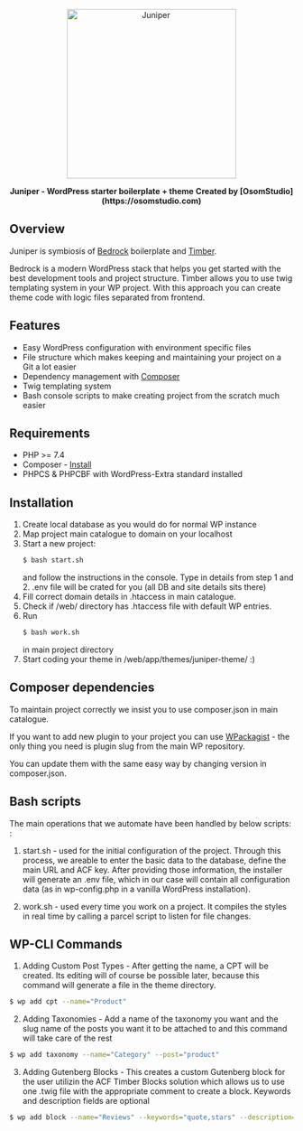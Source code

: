 <p align="center">
  <a href="https://osomstudio.com">
    <img alt="Juniper" src="https://5924544.fs1.hubspotusercontent-na1.net/hubfs/5924544/juniper/398672602-juniper-logo-01.png" height="300">
  </a>
</p>


<p align="center">
  <strong>Juniper - WordPress starter boilerplate + theme</strong>
  <strong>Created by [OsomStudio](https://osomstudio.com)</strong>
</p>

## Overview

Juniper is symbiosis of <a href="https://github.com/roots/bedrock">Bedrock</a> boilerplate and <a href="https://github.com/timber/timber">Timber</a>.

Bedrock is a modern WordPress stack that helps you get started with the best development tools and project structure.
Timber allows you to use twig templating system in your WP project.
With this approach you can create theme code with logic files separated from frontend.

## Features

- Easy WordPress configuration with environment specific files
- File structure which makes keeping and maintaining your project on a Git a lot easier
- Dependency management with [Composer](https://getcomposer.org)
- Twig templating system
- Bash console scripts to make creating project from the scratch much easier

## Requirements

- PHP >= 7.4
- Composer - [Install](https://getcomposer.org/doc/00-intro.md#installation-linux-unix-osx)
- PHPCS & PHPCBF with WordPress-Extra standard installed

## Installation

1. Create local database as you would do for normal WP instance
2. Map project main catalogue to domain on your localhost
3. Start a new project:
   ```sh
   $ bash start.sh
   ```
   and follow the instructions in the console.
   Type in details from step 1 and 2. .env file will
   be crated for you (all DB and site details sits there)
4. Fill correct domain details in .htaccess in main catalogue.
5. Check if /web/ directory has .htaccess file with default WP entries.
6. Run 
   ```sh
   $ bash work.sh
   ```
   in main project directory
7. Start coding your theme in /web/app/themes/juniper-theme/ :)

## Composer dependencies

To maintain project correctly we insist you to use composer.json in main catalogue.

If you want to add new plugin to your project you can use [WPackagist](https://wpackagist.org/) - 
the only thing you need is plugin slug from the main WP repository.

You can update them with the same easy way by changing version in composer.json.

## Bash scripts

The main operations that we automate have been handled by below scripts: :

1) start.sh - used for the initial configuration of the project. Through this process, we areable to enter the basic data to the database, define the main URL and ACF key. After providing those information, the installer will generate an .env file, which in our case will contain all configuration data (as in wp-config.php in a vanilla WordPress installation).

2) work.sh - used every time you work on a project. It compiles the styles in real time by calling a parcel script to listen for file changes.

## WP-CLI Commands
 
1. Adding Custom Post Types - After getting the name, a CPT will be created. Its editing will of course be possible later, because this command will generate a file in the theme directory.
```sh
$ wp add cpt --name="Product"
```
2. Adding Taxonomies - Add a name of the taxonomy you want and the slug name of the posts you want it to be attached to and this command will take care of the rest
```sh
$ wp add taxonomy --name="Category" --post="product"
```
3. Adding Gutenberg Blocks - This creates a custom Gutenberg block for the user utilizin the ACF Timber Blocks solution which allows us to use one .twig file with the appropriate comment to create a block. Keywords and description fields are optional
```sh
$ wp add block --name="Reviews" --keywords="quote,stars" --description="Show three newest reviews"
```


## 
